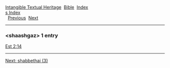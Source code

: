 [Intangible Textual Heritage](../../index)  [Bible](../index) 
[Index](index)   
[s Index](_s_)  
  [Previous](c10073)  [Next](c10075) 

------------------------------------------------------------------------

### &lt;shaashgaz&gt; 1 entry

[Est 2:14](../kjv/est002.htm#014)  

------------------------------------------------------------------------

[Next: shabbethai (3)](c10075)
